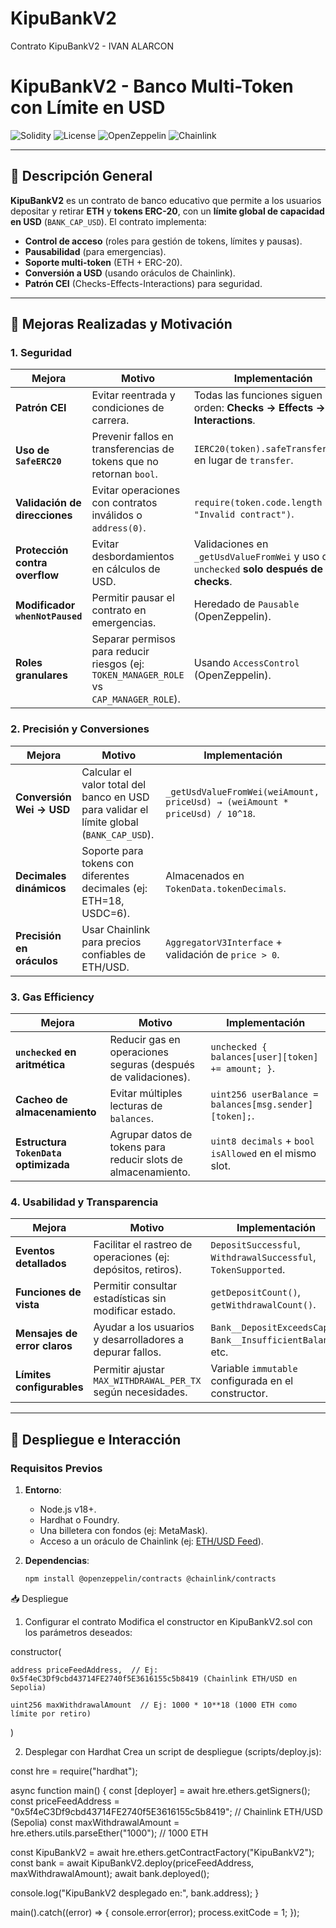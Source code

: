 # KipuBankV2
Contrato KipuBankV2 - IVAN ALARCON 


# KipuBankV2 - Banco Multi-Token con Límite en USD

![Solidity](https://img.shields.io/badge/Solidity-0.8.26-blue)
![License](https://img.shields.io/badge/License-MIT-green)
![OpenZeppelin](https://img.shields.io/badge/OpenZeppelin-4.9.5-orange)
![Chainlink](https://img.shields.io/badge/Chainlink-Oracles-lightblue)

---

## 📌 **Descripción General**
**KipuBankV2** es un contrato de banco educativo que permite a los usuarios depositar y retirar **ETH** y **tokens ERC-20**, con un **límite global de capacidad en USD** (`BANK_CAP_USD`). El contrato implementa:
- **Control de acceso** (roles para gestión de tokens, límites y pausas).
- **Pausabilidad** (para emergencias).
- **Soporte multi-token** (ETH + ERC-20).
- **Conversión a USD** (usando oráculos de Chainlink).
- **Patrón CEI** (Checks-Effects-Interactions) para seguridad.

---

## 🔧 **Mejoras Realizadas y Motivación**

### **1. Seguridad**
| **Mejora**                          | **Motivo**                                                                                     | **Implementación**                                                                 |
|--------------------------------------|-----------------------------------------------------------------------------------------------|-----------------------------------------------------------------------------------|
| **Patrón CEI**                      | Evitar reentrada y condiciones de carrera.                                                   | Todas las funciones siguen el orden: **Checks → Effects → Interactions**.         |
| **Uso de `SafeERC20`**              | Prevenir fallos en transferencias de tokens que no retornan `bool`.                           | `IERC20(token).safeTransfer(...)` en lugar de `transfer`.                         |
| **Validación de direcciones**        | Evitar operaciones con contratos inválidos o `address(0)`.                                   | `require(token.code.length > 0, "Invalid contract")`.                             |
| **Protección contra overflow**       | Evitar desbordamientos en cálculos de USD.                                                    | Validaciones en `_getUsdValueFromWei` y uso de `unchecked` **solo después de checks**. |
| **Modificador `whenNotPaused`**     | Permitir pausar el contrato en emergencias.                                                  | Heredado de `Pausable` (OpenZeppelin).                                           |
| **Roles granulares**                 | Separar permisos para reducir riesgos (ej: `TOKEN_MANAGER_ROLE` vs `CAP_MANAGER_ROLE`).       | Usando `AccessControl` (OpenZeppelin).                                            |

### **2. Precisión y Conversiones**
| **Mejora**                          | **Motivo**                                                                                     | **Implementación**                                                                 |
|--------------------------------------|-----------------------------------------------------------------------------------------------|-----------------------------------------------------------------------------------|
| **Conversión Wei → USD**             | Calcular el valor total del banco en USD para validar el límite global (`BANK_CAP_USD`).      | `_getUsdValueFromWei(weiAmount, priceUsd) → (weiAmount * priceUsd) / 10^18`.       |
| **Decimales dinámicos**              | Soporte para tokens con diferentes decimales (ej: ETH=18, USDC=6).                           | Almacenados en `TokenData.tokenDecimals`.                                         |
| **Precisión en oráculos**            | Usar Chainlink para precios confiables de ETH/USD.                                            | `AggregatorV3Interface` + validación de `price > 0`.                              |

### **3. Gas Efficiency**
| **Mejora**                          | **Motivo**                                                                                     | **Implementación**                                                                 |
|--------------------------------------|-----------------------------------------------------------------------------------------------|-----------------------------------------------------------------------------------|
| **`unchecked` en aritmética**        | Reducir gas en operaciones seguras (después de validaciones).                                | `unchecked { balances[user][token] += amount; }`.                                |
| **Cacheo de almacenamiento**         | Evitar múltiples lecturas de `balances`.                                                     | `uint256 userBalance = balances[msg.sender][token];`.                             |
| **Estructura `TokenData` optimizada**| Agrupar datos de tokens para reducir slots de almacenamiento.                                | `uint8 decimals` + `bool isAllowed` en el mismo slot.                             |

### **4. Usabilidad y Transparencia**
| **Mejora**                          | **Motivo**                                                                                     | **Implementación**                                                                 |
|--------------------------------------|-----------------------------------------------------------------------------------------------|-----------------------------------------------------------------------------------|
| **Eventos detallados**               | Facilitar el rastreo de operaciones (ej: depósitos, retiros).                                | `DepositSuccessful`, `WithdrawalSuccessful`, `TokenSupported`.                   |
| **Funciones de vista**               | Permitir consultar estadísticas sin modificar estado.                                         | `getDepositCount()`, `getWithdrawalCount()`.                                      |
| **Mensajes de error claros**         | Ayudar a los usuarios y desarrolladores a depurar fallos.                                    | `Bank__DepositExceedsCap`, `Bank__InsufficientBalance`, etc.                      |
| **Límites configurables**           | Permitir ajustar `MAX_WITHDRAWAL_PER_TX` según necesidades.                                   | Variable `immutable` configurada en el constructor.                               |

---

## 🚀 **Despliegue e Interacción**

### **Requisitos Previos**
1. **Entorno**:
   - Node.js v18+.
   - Hardhat o Foundry.
   - Una billetera con fondos (ej: MetaMask).
   - Acceso a un oráculo de Chainlink (ej: [ETH/USD Feed](https://data.chain.link/ethereum/mainnet/stablecoins/usdc-usd)).

2. **Dependencias**:
   ```bash
   npm install @openzeppelin/contracts @chainlink/contracts

📥 Despliegue
1. Configurar el contrato
Modifica el constructor en KipuBankV2.sol con los parámetros deseados:

constructor(
    
    address priceFeedAddress,  // Ej: 0x5f4eC3Df9cbd43714FE2740f5E3616155c5b8419 (Chainlink ETH/USD en Sepolia)
    
    uint256 maxWithdrawalAmount  // Ej: 1000 * 10**18 (1000 ETH como límite por retiro)
    
)

2. Desplegar con Hardhat
Crea un script de despliegue (scripts/deploy.js):

const hre = require("hardhat");

async function main() {
  const [deployer] = await hre.ethers.getSigners();
  const priceFeedAddress = "0x5f4eC3Df9cbd43714FE2740f5E3616155c5b8419"; // Chainlink ETH/USD (Sepolia)
  const maxWithdrawalAmount = hre.ethers.utils.parseEther("1000"); // 1000 ETH

  const KipuBankV2 = await hre.ethers.getContractFactory("KipuBankV2");
  const bank = await KipuBankV2.deploy(priceFeedAddress, maxWithdrawalAmount);
  await bank.deployed();

  console.log("KipuBankV2 desplegado en:", bank.address);
}

main().catch((error) => {
  console.error(error);
  process.exitCode = 1;
});
